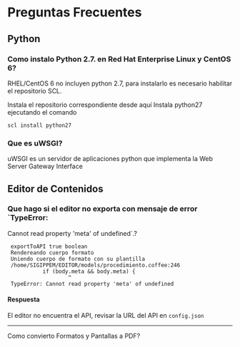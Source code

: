 Preguntas Frecuentes
====================

Python
------

### Como instalo Python 2.7. en Red Hat Enterprise Linux y CentOS 6?

RHEL/CentOS 6 no incluyen python 2.7, para instalarlo es necesario
habilitar el repositorio SCL.

Instala el repositorio correspondiente desde aquí
Instala python27 ejecutando el comando


    scl install python27


### Que es uWSGI?

uWSGI es un servidor de aplicaciones python que implementa la Web
Server Gateway Interface


Editor de Contenidos
--------------------

### Que hago si el editor no exporta con mensaje de error `TypeError:
Cannot read property 'meta' of undefined`.?


     exportToAPI true boolean
     Rendereando cuerpo formato
     Uniendo cuerpo de formato con su plantilla
     /home/SIGIPPEM/EDITOR/models/procedimiento.coffee:246
               if (body.meta && body.meta) {
                       ^
     TypeError: Cannot read property 'meta' of undefined


#### Respuesta

El editor no encuentra el API, revisar la URL del API en `config.json`


---
Como convierto Formatos y Pantallas a PDF?


